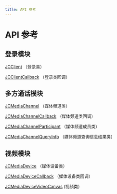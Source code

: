 ```yaml
---
title: API 参考
---
```

# API 参考

## 登录模块

[JCClient](/portal/reference/V2.1/windows/html/a01b672a-1c8a-18a7-b550-727bbcad2f52.htm)
（登录类）

[JCClientCallback](/portal/reference/V2.1/windows/html/329abfbc-bd28-8240-16ce-1c039e4ecea8.htm)
（登录类回调）

## 多方通话模块

[JCMediaChannel](/portal/reference/V2.1/windows/html/8289e4bf-8045-497b-f584-fc76cad8f8a1.htm)
（媒体频道类）

[JCMediaChannelCallback](/portal/reference/V2.1/windows/html/e21fadeb-6230-0f07-efdc-6f953cf790bc.htm)
（媒体频道类回调）

[JCMediaChannelParticipant](/portal/reference/V2.1/windows/html/8ad58616-3028-b8d3-8106-81b8b805c1ea.htm)
（媒体频道成员类）

[JCMediaChannelQueryInfo](/portal/reference/V2.1/windows/html/dcaf43ee-3331-888d-89df-54b501e2f06c.htm)
（媒体频道查询信息结果类）

## 视频模块

[JCMediaDevice](/portal/reference/V2.1/windows/html/44061500-01cf-bbba-4f4a-2d0366b0b2c7.htm)
（媒体设备类）

[JCMediaDeviceCallback](/portal/reference/V2.1/windows/html/3a00aa12-4e18-cf90-4610-b2c9c63b7a7b.htm)
（媒体设备类回调）

[JCMediaDeviceVideoCanvas](/portal/reference/V2.1/windows/html/6a5b853c-d890-c30e-d236-5728d789ace1.htm)
(视频类）
